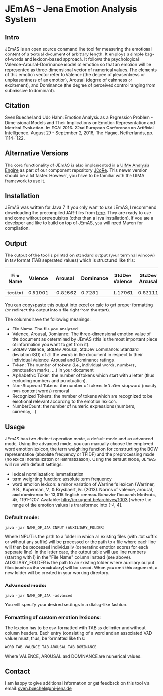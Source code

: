 # JEmAS – Jena Emotion Analysis System

## Intro
JEmAS is an open source command line tool for measuring the emotional content of a textual document of arbitrary length. It employs a simple bag-of-words and lexicon-based approach. It follows the psychological Valence-Arousal-Dominance model of emotion so that an emotion will be represented as three-dimensional vector of numerical values. The elements of this emotion vector refer to Valence (the degree of pleasentness or unpleasentness of an emotion), Arousal (degree of calmness or excitement), and Dominance (the degree of perceived control ranging from submissive to dominant).

## Citation
Sven Buechel and Udo Hahn: Emotion Analysis as a Regression Problem - Dimensional Models and Their Implications on Emotion Representation and Metrical Evaluation. In: ECAI 2016. 22nd European Conference on Artificial Intelligence. August 29 - September 2, 2016, The Hague, Netherlands, pp. 1114-1122.

## Alternative Versions
The core functionality of JEmAS is also implemented in a [UIMA Analysis Engine](https://github.com/JULIELab/jcore-base/tree/master/jcore-jemas-ae) as part of our component repository [JCoRe](https://github.com/JULIELab/jcore-projects). This newer version should be a lot faster. However, you have to be familiar with the UIMA framework to use it.

## Installation
JEmAS was written for Java 7. If you only want to _use_ JEmAS, I recommend downloading the precompiled JAR-files from [here](https://github.com/JULIELab/JEmAS/releases). They are ready to use and come without prerequisites (other than a java installation). If you are a developer and like to build on top of JEmAS, you will need Maven for compilation. 

## Output
The output of the tool is printed on standard output (your terminal window) in tsv format (TAB seperated values) which is structured like this:

| File Name | Valence | Arousal  | Dominance | StdDev Valence | StdDev Arousal | StdDev Dominance | Tokens | Alphabetic Token | Non-Stopword Tokens | Recognized Tokens | NumberCount | 
|-----------|---------|----------|-----------|----------------|----------------|------------------|--------|------------------|---------------------|-------------------|-------------| 
| test.txt  | 0.51901 | -0.82562 | 0.7281    | 1.17961        | 0.82111        | 0.85398          | 612    | 362              | 274                 | 121               | 25          | 

You can copy+paste this output into excel or calc to get proper formatting (or redirect the output into a file right from the start). 

The columns have the following meanings:

- File Name: The file you analyzed.
- Valence, Arousal, Domiance: The three-dimensional emotion value of the document as determined by JEmAS (this is the most important piece of information you want to get from it).
- StdDev Valence, StdDev Arousal, StdDev Dominance: Standard deviation (SD) of all the _words_ in the document in respect to their individual Valence, Arousal and Dominance ratings.
- Token: The number of tokens (i.e., individual words, numbers, punctuation marks, ...) in your document
- Alphabethic Token: the number of tokens which start with a letter (thus excluding numbers and punctuation).
- Non-Stopword Tokens: the number of tokens left after stopword (mostly non-content words) removal
- Recognized Tokens: the number of tokens which are recognized to be emotional relevant according to the emotion lexicon.
- NumberCount: the number of numeric expressions (numbers, currency,...)


## Usage
JEmAS has two distinct operation mode, a default mode and an advanced mode. Using the advanced mode, you can manually choose the employed  word emotion lexicon, the term weighting function for constructing the BOW representation (absolute frequency or TFIDF) and the preprocessing mode (no lexical normalization or lemmatization). Using the default mode, JEmAS will run with default settings:
- lexical normilazation: lemmatization
- term weighting function: absolute term frequency
- word emotion lexicon: a minor variation of Warriner's lexicon (Warriner, A.B., Kuperman, V., & Brysbaert, M. (2013). Norms of valence, arousal, and dominance for 13,915 English lemmas. Behavior Research Methods, 45, 1191-1207. Available: http://crr.ugent.be/archives/1003 ) where the range of the emotion values is transformed into [-4, 4].

### Default mode:
````
java -jar NAME_OF_JAR INPUT (AUXILIARY_FOLDER)
```` 
Where INPUT is the path to a folder in which all existing files (with .txt suffix or without any suffix) will be processed or the path to a file where each line will then be processed individually (generating emotion scores for each seperate line). In the latter case, the output table will use line numbers (starting with 1) in the "File Name" column instead (see above). AUXILIARY_FOLDER is the path to an existing folder where auxiliary output files (such as the vocabulary) will be saved. When you omit this argument, a new folder will be created in your working directory.

### Advanced mode:
````
java -jar NAME_OF_JAR -advanced
````

You will specify your desired settings in a dialog-like fashion.

### Formatting of custom emotion lexicons:
The lexcion has to be csv-formatted with TAB as delimiter and without column headers. Each entry (consisting of a word and an associated VAD value) must, thus, be formatted like this:
````
WORD TAB VALENCE TAB AROUSAL TAB DOMINANCE
````
Where VALENCE, AROUSAL and DOMINANCE are numerical values.

## Contact
I am happy to give additional information or get feedback on this tool via email: sven.buechel@uni-jena.de
